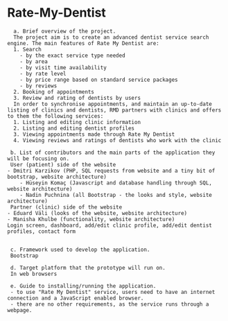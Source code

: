 ﻿ # Rate-My-Dentist
 
      a. Brief overview of the project. 
      The project aim is to create an advanced dentist service search engine. The main features of Rate My Dentist are:
      1. Search
     	- by the exact service type needed
     	- by area
     	- by visit time availability
     	- by rate level
     	- by price range based on standard service packages
     	- by reviews
      2. Booking of appointments
      3. Review and rating of dentists by users
      In order to synchronise appointments, and maintain an up-to-date listing of clinics and dentists, RMD partners with clinics and offers to them the following services:
      1. Listing and editing clinic information
      2. Listing and editing dentist profiles
      3. Viewing appointments made through Rate My Dentist
      4. Viewing reviews and ratings of dentists who work with the clinic
    
     b. List of contributors and the main parts of the application they will be focusing on.
     User (patient) side of the website
	- Dmitri Karzikov (PHP, SQL requests from website and a tiny bit of bootstrap, website architecture)
     	- Hüseyin Komaç (Javascript and database handling through SQL, website architecture)
     	- Nadin Puchnina (all Bootstrap - the looks and style, website architecture)
     Partner (clinic) side of the website
	- Eduard Väli (looks of the website, website architecture)
	- Manisha Khulbe (functionality, website architecture)
	Login screen, dashboard, add/edit clinic profile, add/edit dentist profiles, contact form

 
     c. Framework used to develop the application.
     Bootstrap
     
     d. Target platform that the prototype will run on.
     In web browsers
     
     e. Guide to installing/running the application.
     - to use "Rate My Dentist" service, users need to have an internet connection and a JavaScript enabled browser.
     - there are no other requirements, as the service runs through a webpage.
     
     
     
      
